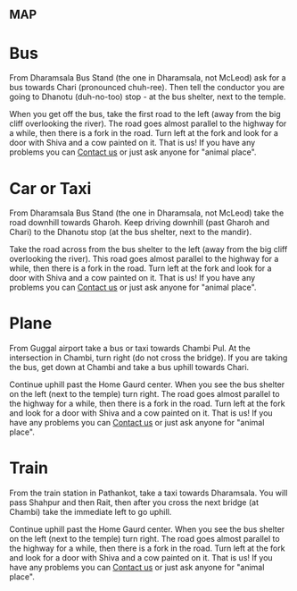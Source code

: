 MAP
----------

Bus
=========
From Dharamsala Bus Stand (the one in Dharamsala, not McLeod) ask for a bus towards Chari (pronounced chuh-ree). Then tell the conductor you are going to Dhanotu (duh-no-too) stop - at the bus shelter, next to the temple. 

When you get off the bus, take the first road to the left (away from the big cliff overlooking the river). The road goes almost parallel to the highway for a while, then there is a fork in the road. Turn left at the fork and look for a door with Shiva and a cow painted on it. That is us! If you have any problems you can [Contact us]( #contact "Contact" ) or just ask anyone for "animal place".

Car or Taxi
==========
From Dharamsala Bus Stand (the one in Dharamsala, not McLeod) take the road downhill towards Gharoh. Keep driving downhill (past Gharoh and Chari) to the Dhanotu stop (at the bus shelter, next to the mandir). 

Take the road across from the bus shelter to the left (away from the big cliff overlooking the river). This road goes almost parallel to the highway for a while, then there is a fork in the road. Turn left at the fork and look for a door with Shiva and a cow painted on it. That is us! If you have any problems you can [Contact us]( #contact "Contact" ) or just ask anyone for "animal place".

Plane
==========
From Guggal airport take a bus or taxi towards Chambi Pul. At the intersection in Chambi, turn right (do not cross the bridge). If you are taking the bus, get down at Chambi and take a bus uphill towards Chari.

Continue uphill past the Home Gaurd center. When you see the bus shelter on the left (next to the temple) turn right. The road goes almost parallel to the highway for a while, then there is a fork in the road. Turn left at the fork and look for a door with Shiva and a cow painted on it. That is us! If you have any problems you can [Contact us]( #contact "Contact" ) or just ask anyone for "animal place".

Train
==========
From the train station in Pathankot, take a taxi towards Dharamsala. You will pass Shahpur and then Rait, then after you cross the next bridge (at Chambi) take the immediate left to go uphill. 

Continue uphill past the Home Gaurd center. When you see the bus shelter on the left (next to the temple) turn right. The road goes almost parallel to the highway for a while, then there is a fork in the road. Turn left at the fork and look for a door with Shiva and a cow painted on it. That is us! If you have any problems you can [Contact us]( #contact "Contact" ) or just ask anyone for "animal place".